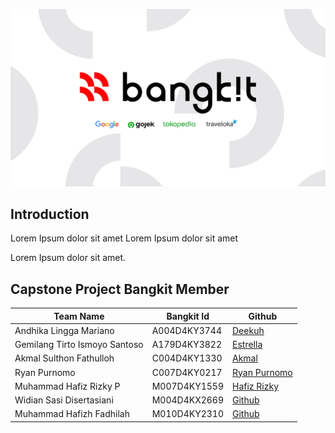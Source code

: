 <img alt="banner ternaku" src="https://github.com/Rechef-Team/.github/blob/main/profile/banner.png?raw=true"><br>

## Introduction

Lorem Ipsum dolor sit amet Lorem Ipsum dolor sit amet

Lorem Ipsum dolor sit amet.

## Capstone Project Bangkit Member

| Team Name                       | Bangkit Id  | Github                                              |
| -------------------------       | ----------- | --------------------------------------------------- |
| Andhika Lingga Mariano          | A004D4KY3744| [Deekuh](https://github.com/Deekuh)                 |
| Gemilang Tirto Ismoyo Santoso   | A179D4KY3822| [Estrella](https://github.com/Estrella-1234)        |
| Akmal Sulthon Fathulloh         | C004D4KY1330| [Akmal](https://github.com/afsulthon)               |
| Ryan Purnomo                    | C007D4KY0217| [Ryan Purnomo](https://github.com/ryanpurnomo83/)   |
| Muhammad Hafiz Rizky P          | M007D4KY1559| [Hafiz Rizky](https://github.com/hafizky12/)        |
| Widian Sasi Disertasiani        | M004D4KX2669| [Github](https://github.com)                        |
| Muhammad Hafizh Fadhilah        | M010D4KY2310| [Github](https://github.com)                        |